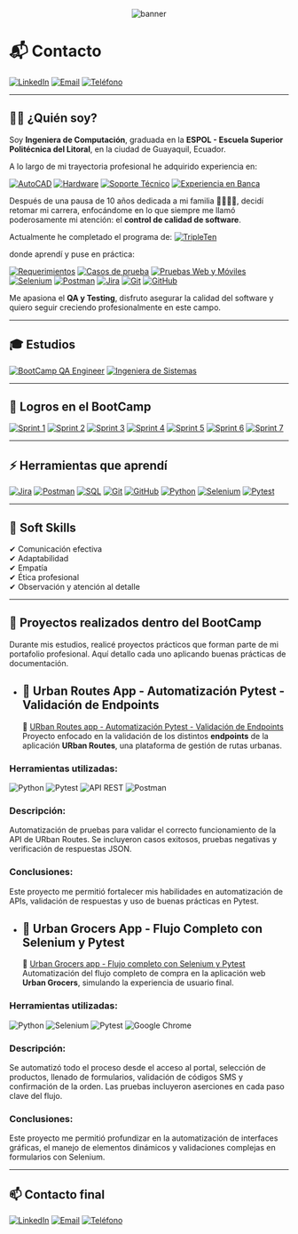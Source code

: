 <p align="center">
  <img src="https://capsule-render.vercel.app/api?type=waving&height=300&color=e5cbce&text=Fanny%20%20Adriana%20Miranda" alt="banner">
</p>



# 📬 Contacto

[![LinkedIn](https://img.shields.io/badge/LinkedIn-FannyMiranda-blue)](https://www.linkedin.com/in/fannyamiranda/)
[![Email](https://img.shields.io/badge/Email-fadrymir@outlook.es-red)](mailto:fadrymir@outlook.es)
[![Teléfono](https://img.shields.io/badge/Teléfono-5930979093774-brightgreen)](tel:+5930979093774)


---

## 👩🏻 ¿Quién soy?

Soy **Ingeniera de Computación**, graduada en la **ESPOL - Escuela Superior Politécnica del Litoral**, en la ciudad de Guayaquil, Ecuador.

A lo largo de mi trayectoria profesional he adquirido experiencia en:

[![AutoCAD](https://img.shields.io/badge/AutoCAD-Diseño_Técnico-orange)](#)
[![Hardware](https://img.shields.io/badge/Hardware-Mantenimiento_y_Armado-lightgrey)](#)
[![Soporte Técnico](https://img.shields.io/badge/Soporte_Técnico-Asistencia_a_Usuarios-blue)](#)
[![Experiencia en Banca](https://img.shields.io/badge/Experiencia_en-Banca-lightblue)](#)


Después de una pausa de 10 años dedicada a mi familia 👨‍👩‍👧‍👦, decidí retomar mi carrera, enfocándome en lo que siempre me llamó poderosamente mi atención: el **control de calidad de software**.

Actualmente he completado el programa de: [![TripleTen](https://img.shields.io/badge/BootCamp-QA_Engineer_TripleTen-yellowgreen)](#)

donde aprendí y puse en práctica:

[![Requerimientos](https://img.shields.io/badge/Análisis-Requerimientos-blue)](#)
[![Casos de prueba](https://img.shields.io/badge/Creación-Casos_de_Prueba-lightgrey)](#)
[![Pruebas Web y Móviles](https://img.shields.io/badge/Pruebas-Web_y_Móviles-green)](#)
[![Selenium](https://img.shields.io/badge/Automatización-Selenium-orange)](#)
[![Postman](https://img.shields.io/badge/API_Testing-Postman-critical)](#)
[![Jira](https://img.shields.io/badge/Gestión_de_Errores-Jira-blueviolet)](#)
[![Git](https://img.shields.io/badge/Control_de_Versiones-Git-red)](#)
[![GitHub](https://img.shields.io/badge/Repositorios-GitHub-black)](#)

Me apasiona el **QA y Testing**, disfruto asegurar la calidad del software y quiero seguir creciendo profesionalmente en este campo.

---

## 🎓 Estudios

[![BootCamp QA Engineer](https://img.shields.io/badge/BootCamp-QA_Engineer_TripleTen_2024--2025-yellowgreen)](#)
[![Ingeniera de Sistemas](https://img.shields.io/badge/Ingeniera_de_Sistemas-Finalizado_1997-blue)](#)

---

## 🌱 Logros en el BootCamp

[![Sprint 1](https://img.shields.io/badge/Sprint_1-Introducción_al_Testing-blue)](#)
[![Sprint 2](https://img.shields.io/badge/Sprint_2-Principios_de_QA-lightgrey)](#)
[![Sprint 3](https://img.shields.io/badge/Sprint_3-Tipos_de_Pruebas-green)](#)
[![Sprint 4](https://img.shields.io/badge/Sprint_4-Pruebas_Manuales-yellowgreen)](#)
[![Sprint 5](https://img.shields.io/badge/Sprint_5-Pruebas_API_(Postman)-orange)](#)
[![Sprint 6](https://img.shields.io/badge/Sprint_6-Reporte_de_Errores_(Jira)-red)](#)
[![Sprint 7](https://img.shields.io/badge/Sprint_7-Automatización_Selenium-blueviolet)](#)

---

## ⚡ Herramientas que aprendí

[![Jira](https://img.shields.io/badge/Jira-Gestión_de_Errores-blueviolet)](#)
[![Postman](https://img.shields.io/badge/Postman-Pruebas_API-critical)](#)
[![SQL](https://img.shields.io/badge/SQL-Base_de_Datos-yellow)](#)
[![Git](https://img.shields.io/badge/Git-Control_de_Versiones-red)](#)
[![GitHub](https://img.shields.io/badge/GitHub-Repositorios-black)](#)
[![Python](https://img.shields.io/badge/Python-Lenguaje-blue)](#)
[![Selenium](https://img.shields.io/badge/Selenium-Automatización-green)](#)
[![Pytest](https://img.shields.io/badge/Pytest-Pruebas-orange)](#)

---

## 👫 Soft Skills

✔ Comunicación efectiva  
✔ Adaptabilidad  
✔ Empatía  
✔ Ética profesional  
✔ Observación y atención al detalle  

-----

## 📝 Proyectos realizados dentro del BootCamp
Durante mis estudios, realicé proyectos prácticos que forman parte de mi portafolio profesional. Aquí detallo cada uno aplicando buenas prácticas de documentación.

- ## 🚕 Urban Routes App - Automatización Pytest - Validación de Endpoints
  🔗 [URban Routes app - Automatización Pytest - Validación de Endpoints](https://github.com/Fadryana/qa-project-Urban-Routes-es)  
  Proyecto enfocado en la validación de los distintos **endpoints** de la aplicación **URban Routes**, una plataforma de gestión de rutas urbanas.

### **Herramientas utilizadas:**
![Python](https://img.shields.io/badge/Python-3776AB?style=for-the-badge&logo=python&logoColor=white) ![Pytest](https://img.shields.io/badge/Pytest-3776AB?style=for-the-badge&logo=pytest&logoColor=white)
![API REST](https://img.shields.io/badge/API-REST-green?style=for-the-badge) ![Postman](https://img.shields.io/badge/Postman-FF6C37?style=for-the-badge&logo=postman&logoColor=white)  

### **Descripción:**  
Automatización de pruebas para validar el correcto funcionamiento de la API de URban Routes. Se incluyeron casos exitosos, pruebas negativas y verificación de respuestas JSON.

### **Conclusiones:**  
Este proyecto me permitió fortalecer mis habilidades en automatización de APIs, validación de respuestas y uso de buenas prácticas en Pytest.



- ## 🛒 Urban Grocers App - Flujo Completo con Selenium y Pytest
  🔗 [Urban Grocers app - Flujo completo con Selenium y Pytest](https://github.com/Fadryana/qa-project-Urban-Grocers-app-es)  
  Automatización del flujo completo de compra en la aplicación web **Urban Grocers**, simulando la experiencia de usuario final.

### **Herramientas utilizadas:**
![Python](https://img.shields.io/badge/Python-3776AB?style=for-the-badge&logo=python&logoColor=white) ![Selenium](https://img.shields.io/badge/Selenium-43B02A?style=for-the-badge&logo=selenium&logoColor=white)  ![Pytest](https://img.shields.io/badge/Pytest-3776AB?style=for-the-badge&logo=pytest&logoColor=white) ![Google Chrome](https://img.shields.io/badge/Google%20Chrome-4285F4?style=for-the-badge&logo=googlechrome&logoColor=white)  

### **Descripción:**  
Se automatizó todo el proceso desde el acceso al portal, selección de productos, llenado de formularios, validación de códigos SMS y confirmación de la orden. Las pruebas incluyeron aserciones en cada paso clave del flujo.

### **Conclusiones:**  
Este proyecto me permitió profundizar en la automatización de interfaces gráficas, el manejo de elementos dinámicos y validaciones complejas en formularios con Selenium.


---

## 📫 Contacto final

[![LinkedIn](https://img.shields.io/badge/LinkedIn-FannyMiranda-blue)](https://www.linkedin.com/in/fannyamiranda/)
[![Email](https://img.shields.io/badge/Email-fadrymir@outlook.es-red)](mailto:fadrymir@outlook.es)
[![Teléfono](https://img.shields.io/badge/Teléfono-5930979093774-brightgreen)](tel:+5930979093774)








